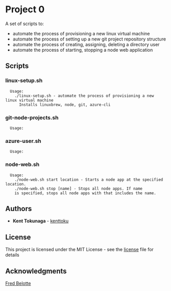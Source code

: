 # Project 0

A set of scripts to:
* automate the process of provisioning a new linux virtual machine
* automate the process of setting up a new git project repository structure
* automate the process of creating, assigning, deleting a directory user
* automate the process of starting, stopping a node web application

## Scripts


### linux-setup.sh

```
  Usage:
    ./linux-setup.sh - automate the process of provisioning a new linux virtual machine
      Installs linuxbrew, node, git, azure-cli
```

### git-node-projects.sh

```
  Usage:

```

### azure-user.sh

```
  Usage:

```

### node-web.sh

```
  Usage:
    ./node-web.sh start location - Starts a node app at the specified location.
    ./node-web.sh stop [name] - Stops all node apps. If name
    is specified, stops all node apps with that includes the name.
```

## Authors

* **Kent Tokunaga** - [kenttoku](https://github.com/kenttoku)

## License

This project is licensed under the MIT License - see the [license](license) file for details

## Acknowledgments

[Fred Belotte](https://github.com/fredbelotte)
